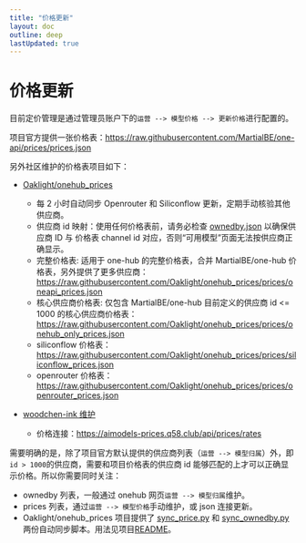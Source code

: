 ```yaml
---
title: "价格更新"
layout: doc
outline: deep
lastUpdated: true
---
```


# 价格更新

目前定价管理是通过管理员账户下的`运营 --> 模型价格 --> 更新价格`进行配置的。

项目官方提供一张价格表：<https://raw.githubusercontent.com/MartialBE/one-api/prices/prices.json>

另外社区维护的价格表项目如下：

- [Oaklight/onehub_prices](https://github.com/Oaklight/onehub_prices)

  - 每 2 小时自动同步 Openrouter 和 Siliconflow 更新，定期手动核验其他供应商。
  - 供应商 id 映射：使用任何价格表前，请务必检查 [ownedby.json](https://raw.githubusercontent.com/Oaklight/onehub_prices/prices/ownedby.json) 以确保供应商 ID 与 价格表 channel id 对应，否则“可用模型”页面无法按供应商正确显示。
  - 完整价格表: 适用于 one-hub 的完整价格表，合并 MartialBE/one-hub 价格表，另外提供了更多供应商：<https://raw.githubusercontent.com/Oaklight/onehub_prices/prices/oneapi_prices.json>
  - 核心供应商价格表: 仅包含 MartialBE/one-hub 目前定义的供应商 id <= 1000 的核心供应商价格表：<https://raw.githubusercontent.com/Oaklight/onehub_prices/prices/onehub_only_prices.json>
  - siliconflow 价格表：<https://raw.githubusercontent.com/Oaklight/onehub_prices/prices/siliconflow_prices.json>
  - openrouter 价格表：<https://raw.githubusercontent.com/Oaklight/onehub_prices/prices/openrouter_prices.json>

- [woodchen-ink 维护](https://github.com/MartialBE/one-hub/issues/562#issuecomment-2746243372)

  - 价格连接：<https://aimodels-prices.q58.club/api/prices/rates>

需要明确的是，除了项目官方默认提供的供应商列表（`运营 --> 模型归属`）外，即 `id > 1000`的供应商，需要和项目价格表的供应商 id 能够匹配的上才可以正确显示价格。所以你需要同时关注：

- ownedby 列表，一般通过 onehub 网页`运营 --> 模型归属`维护。
- prices 列表，通过`运营 --> 模型价格`手动维护，或 json 连接更新。
- Oaklight/onehub_prices 项目提供了 [sync_price.py](https://raw.githubusercontent.com/Oaklight/onehub_prices/refs/heads/master/src/sync_pricing.py) 和 [sync_ownedby.py](https://raw.githubusercontent.com/Oaklight/onehub_prices/refs/heads/master/src/sync_ownedby.py) 两份自动同步脚本。用法见项目[README](https://github.com/Oaklight/onehub_prices?tab=readme-ov-file#%E4%BB%B7%E6%A0%BC%E5%90%8C%E6%AD%A5%E6%8C%87%E5%AF%BC)。
